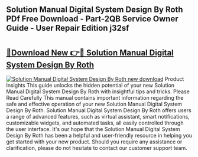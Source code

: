 ## Solution Manual Digital System Design By Roth PDf Free Download - Part-2QB Service Owner Guide - User Repair Edition j32sf

# <h2><a href="http://bc63305.oget.top/?id=Solution+Manual+Digital+System+Design+By+Roth">🔗Download New 👉🔴 Solution Manual Digital System Design By Roth</a></h2>

[![Solution Manual Digital System Design By Roth new download](https://i.imgur.com/5g1atiW.png)](http://bc63305.oget.top/?id=Solution+Manual+Digital+System+Design+By+Roth)
Product Insights This guide unlocks the hidden potential of your new Solution Manual Digital System Design By Roth with insightful tips and tricks. Please Read Carefully This manual contains important information regarding the safe and effective operation of your new Solution Manual Digital System Design By Roth. Solution Manual Digital System Design By Roth offers users a range of advanced features, such as virtual assistant, smart notifications, customizable widgets, and automated tasks, all easily controlled through the user interface. It's our hope that the Solution Manual Digital System Design By Roth has been a helpful and user-friendly resource in helping you get started with your new product. Should you require any assistance or clarification, please do not hesitate to contact our customer support team.
